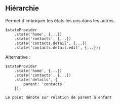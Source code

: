 ## Hiérarchie

Permet d'imbriquer les états les uns dans les autres.

    $stateProvider
        .state('home', {...})
        .state('contacts', {...})
        .state('contacts.detail', {...})
        .state('contacts.detail.edit', {...});


Alternative :

    $stateProvider
        .state('home', {...})
        .state('contacts', {...})
        .state('details', {
            parent: 'contacts'
        });

``` Le point dénote sur relation de parent à enfant ``` <!-- .element: class="fragment" data-fragment-index="2" -->


